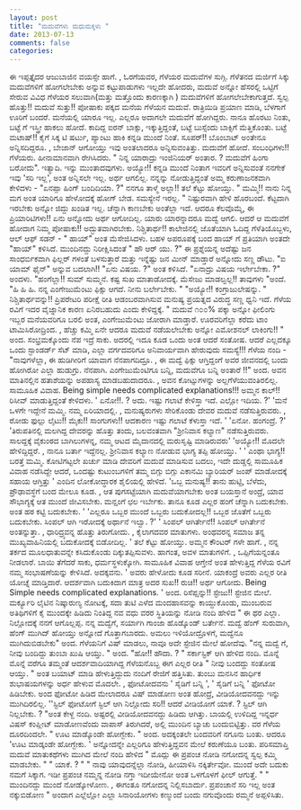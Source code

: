 ```yaml
---
layout: post
title: "ಮದುವೆಗಳು ಮಧುಮಕ್ಕಳು "
date: 2013-07-13
comments: false
categories: 
---
```



  ಈ ಇಪ್ಪತ್ತೈದರ ಆಜುಬಾಜಿನ ವಯಸ್ಸೇ ಹಾಗೆ. , ಓರಗೆಯವರ, ಗೆಳೆಯರ ಮದುವೆಗಳ ಸುಗ್ಗಿ.  ಗೆಳೆತನದ ಮರ್ಜಿಗೆ ಸಿಕ್ಕು ಮದುವೆಗಳಿಗೆ ಹೋಗಲೇಬೇಕು ಅನ್ನುವ ಕಟ್ಟುಪಾಡುಗಳು ಇಲ್ಲದೇ ಹೋದರು, ಮದುವೆ ಅನ್ನೋ ಹೆಸರಲ್ಲಿ ಒಟ್ಟಿಗೆ ಸೇರುವ ವಿವಿಧ ಗೆಳೆಯರ ಸಲುವಾಗಿ(ಮತ್ತು ಮತ್ತೊಂದು ಕಾರಣಕ್ಕಾಗಿ ) ಮದುವೆಗಳಿಗೆ ಹೋಗಲೇಬೇಕಾಗುತ್ತದೆ.  ಸ್ವಲ್ಪ ಹೊತ್ತು!! ಮದುವೆ ಸುತ್ತು!!  ಪೋಷಾಕು ಪಕ್ಕದ ಮನೆಯ ಗೆಳೆಯನ ಮದುವೆ.  ರಾತ್ರಿಯಿಡಿ ಪ್ರಯಾಣ ಮಾಡಿ, ಬೆಳಗಾಗೆ ಊರಿಗೆ ಬಂದರೆ.  ಮನೆಯಲ್ಲಿ ಯಾರೂ ಇಲ್ಲ.  ಎಲ್ಲರೂ ಅದಾಗಲೇ ಮದುವೆಗೆ ಹೋಗಿದ್ದರು.  ನಾನೂ ಹೊರಟು ನಿಂತು, ಬಟ್ಟೆ ಗೆ ಇಸ್ತ್ರೀ ಹಾಕಲು ಹೋದೆ.  ಕಾದಿದ್ದ ಐರನ್ ಬಾಕ್ಸು, ಇಕ್ಕುತ್ತಿದ್ದಂತೆ, ಬಟ್ಟೆ ಬುಸ್ಸೆಂದು ಬಾಕ್ಸಿಗೆ ಮೆತ್ತಿಕೊಂತು.   ಬಟ್ಟೆ ಮಟಾಷ್!!  ಕೈಗೆ ಸಿಕ್ಕ ಟಿ ಷರ್ಟು, ಪ್ಯಾಂಟು ಹಾಕಿ ಕನ್ನಡಿ ಮುಂದೆ ನಿಂತೆ.  ಸೂಪರ್!! ಬೊಂಬಾಟ್ ಅಂತೇನೂ ಅನ್ನಿಸದಿದ್ದರೂ. ,  ಬೇಜಾನ್ ಆಗೋಯ್ತು ಇವು ಅಂತಲಾದರೂ ಅನ್ನಿಸುವಂತಿತ್ತು.  ಮದುವೆಗೆ ಹೋದೆ.   ಸಂಬಂಧಿಗಳು!! ಗೆಳೆಯರು.  ಹೀನಾಮಾನವಾಗಿ ರೇಗಿಸಿದರು.  " ನಿನ್ನ ಯಾರಾದ್ರು ಇಂಜಿನಿಯರ್ ಅಂತಾರ. ? ಮದುವೆಗೆ ಹಿಂಗಾ ಬರೋದು".  ಇತ್ಯಾದಿ.  ಇನ್ನು ಮುಂತಾದವುಗಳು.   ಅಯ್ಯೋ!! ಕನ್ನಡಿ ಮುಂದೆ ನಿಂತಾಗ ಇವರಿಗೆ ಅನ್ನಿಸುವಂತೆ ನನಗೇಕೆ ಇವು 'ಸರಿ ಇಲ್ಲ', ಅಂತ ಅನ್ನಿಸಲೇ ಇಲ್ಲ.   ಅರ್ಥ ಆಗಲಿಲ್ಲ.   ನನ್ನನ್ನು ನೋಡುತ್ತಿದ್ದಂತೆ ಅಮ್ಮ ಕರುಣಾಜನಕವಾಗಿ ಕೇಳಿದಳು - "ಏನಪ್ಪಾ ಹಿಂಗ್ ಬಂದಿದಿಯಾ. ?"  ನನಗೂ ತಾಳ್ಮೆ ಅಲ್ಲಾ!! ತಲೆ ಕೆಟ್ಟು ಹೋಯ್ತು.  " ಮಮ್ಮಿ!! ನಾನು ನಿನ್ನ ಮಗ ಅಂತ ಯಾರಿಗೂ ಹೇಳೋದಕ್ಕೆ ಹೋಗ್ ಬೇಡ.  ಸಮಸ್ಯೇನೆ ಇರಲ್ಲ.  "  ನಿಷ್ಟುರವಾಗಿ ಹೇಳಿ ಹೊರಬಂದೆ.   ಕೆಟ್ಟದಾಗಿ ಇರಬೇಕು ಅನ್ನೋ ಜಿದ್ದು ಖಂಡಿತ ಇಲ್ಲ.  ಚೆನ್ನಾಗಿ ಕಾಣಬೇಕು ಅಂತೆಲ್ಲಾ ಇದೆ.   ಆದರೂ ಕೆಲವೊಮ್ಮೆ,  ಈ ಪ್ರಿಯಾರಿಟಿಗಳು!! ಏನು ಅನ್ನೋದು ಅರ್ಥ ಆಗೋದಿಲ್ಲ.    ಯಾರು ಯಾರನ್ನಾದರೂ ಮದ್ವೆ ಆಗಲಿ.  ಆದರೆ ಆ ಮದುವೆಗೆ ಹೋದಾಗ ನಿಮ್ಮ ಪೋಷಾಕು!! ಅದ್ಭುತವಾಗಿರಬೇಕು.   ನಿಶ್ಚಿತಾರ್ಥ!! ಕಾಲೇಜಿನಲ್ಲಿ ಜೊತೆಯಾಗಿ ಓದಿದ್ದ ಗೆಳೆತಿಯೊಬ್ಬಳು, ಆಲ್ ಆಫ್ ಸಡನ್ - " ಹಾಯ್" ಅಂತ ಮೆಸೇಜಿಸಿದಳು.  ಬಹಳ ಅಪರೂಪಕ್ಕೆ ಬಂದ ಹಾಯ್ ಗೆ ಪ್ರತಿಯಾಗಿ ಅಂತದೇ "ಹಾಯ್" ಕಳಿಸಿದೆ.  ಮುಂದಿನದ್ದು ನಿರೀಕ್ಷಿಸಿದಂತೆ " ಹೌ ಆರ್ ಯು. ?" ಈ ಪ್ರಶ್ನೆಯನ್ನ ಅದೆಷ್ಟು ಜನ ಸಾಂಧರ್ಬಿಕವಾಗಿ ಫಿಲ್ಲರ್ ಗಳಂತೆ ಬಳಸುತ್ತಾರೆ ಮತ್ತು ಇನ್ನೆಷ್ಟು ಜನ ಮೀನ್ ಮಾಡ್ತಾರೆ ಅನ್ನೋದು ಸಣ್ಣ ಡೌಟು.   "ಐ ಯಾಮ್ ಫೈನ್" ಅನ್ನುವ ಬದಲಾಗಿ!! "ಏನು ವಿಷಯ. ?" ಅಂತ ಕಳಿಸಿದೆ.  "ಏನಾದ್ರು ವಿಷಯ ಇರ್ಲೇಬೇಕಾ. ?" ಅಂದಳು.  "ಹಂಗೆಲ್ಲಾ!! ಸುಮ್ ಸುಮ್ಮನೆ.  ಕಷ್ಟ ಸುಖ ಮಾತಾಡೋದಕ್ಕೆ.  ಮೆಸೇಜು ಮಾಡಲ್ವಲ್ಲ!! ತಾವುಗಳು "ಅಂದೆ.  "ಹಿ ಹಿ ಹಿ.  ನನ್ನ ಎಂಗೇಜುಮೆಂಟು ಫಿಕ್ಸು ಆಗದೆ.  ನೀನು ಬರ್ಲೇಬೇಕು. " "ಅಯ್ಯೋ!! ಕಂಗ್ರಾಜುಲೇಷನ್ನು. "  ನಿಶ್ಚಿತಾರ್ಥವನ್ನು!! ಪ್ರಿಪರೇಟರಿ ಪರೀಕ್ಷೆ ರೀತಿ ಆಡಂಬರವಾಗಿಸುವ ಮನುಷ್ಯ ಪ್ರಯತ್ನದ ವಿರುದ್ಧ ಸಣ್ಣ ಧ್ವನಿ ಇದೆ.  ಗೆಳೆಯ ರವಿಗೆ ಇದರ ವೈಜ್ನಾನಿಕ ಕಾರಣ ಏನಿರಬಹುದು ಎಂದು ಕೇಳಿದ್ದಕ್ಕೆ.  " ಮದುವೆ ೧೦೦% ಪಕ್ಕಾ ಅನ್ನೋ ಫೀಲಿಂಗು ಇಬ್ಬರ ಮನೆಯವರಿಗೂ ಬರಲಿ ಅಂತ, ಎಂಗೇಜುಮೆಂಟು ಜೋರಾಗಿ ಮಾಡ್ತಾರೆ.  ಊರವರಿಗೆಲ್ಲಾ ಕರೆದು ಟಾಂ ಟಾಮಿಸಿರೋದ್ರಿಂದ. , ಹೆಚ್ಚು ಕಮ್ಮಿ ಏನೇ ಆದರೂ ಮದುವೆ ನಡೆಯಲೇಬೇಕು ಅನ್ನೋ ಎಮೋಶನಲ್ ಲಾಕಿಂಗು!! " ಅಂದ.   ಸಂಭ್ರಮಕ್ಕೊಂದು ನೆಪ ಇದ್ರೆ ಸಾಕು.  ಅದರಲ್ಲಿ ಇದೂ ಕೂಡ ಒಂದು ಅಂತ ಆದರೆ ಸಂತೋಷ.  ಆದರೆ ಎಲ್ಲದಕ್ಕೂ ಒಂದು ಸ್ಟಾಂಡರ್ಡ್ ಸೆಟ್ ಮಾಡಿ, ಎಲ್ಲಾ ವರ್ಗದವರಿಗೂ ಅನಿವಾರ್ಯವಾಗಿ ಹೇರುವುದು ಸಮಸ್ಯೆ!!!  ಗೆಳೆಯ ನಂದಿ -  "ನಾವುಗಳೆಲ್ಲಾ, ಈ ಹುಡಿಗೀರಿಗೆ ಯಾವಾಗ ನೆನಪಾಗದಿದ್ರೂ. , ಈ ಮದ್ವೆ ಫಿಕ್ಸು ಆಗ್ತಿದ್ದಂಗೆ ಅವರ ಜೀವನದಲ್ಲಿ ಬಂದು ಹೋಗಿರೋ ಎಲ್ಲಾ ಹುಡುಗ್ರು.  ನೆನಪಾಗಿ.  ಎಂಗೇಜುಮೆಂಟಿಗೂ ಬನ್ನಿ,  ಮದುವೆಗೂ ಬನ್ನಿ ಅಂತಾರೆ !!" ಅಂದ.   ಅವನ ಮಾತಿನಲ್ಲಿನ ಹತಾಶೆಯನ್ನು ಅಪಹಾಸ್ಯ ಮಾಡಬಹುದಾದರೂ. ,  ಅವನ ಕೋಟ್ಸುಗಳನ್ನು ಅಲ್ಲಗೆಳೆಯುವಂತಿರಲಿಲ್ಲ.    ಸಾಮೂಹಿಕ ವಿವಾಹ.  Being simple needs complicated explanations!!! ಅಮ್ಮನ ಕಾಲ್!! ರಿಸೀವ್ ಮಾಡುತ್ತಿದ್ದಂತೆ ಕೇಳಿದಳು.    ' ಏನೋ!!. ? ಅದು.  ಇಷ್ಟು ಗಲಾಟೆ ಕೇಳಿಸ್ತಾ ಇದೆ.  ಎಲ್ಲೋ ಇದಿಯ. ?'  'ಮನೆ ಒಳಗೇ ಇದ್ದೇನೆ ಮಮ್ಮಿ.   ನಮ್ಮ ಏರಿಯಾದಲ್ಲಿ. , ಮನುಷ್ಯರುಗಳು ಸೇರಿಕೊಂಡು ದೇವರ ಮದುವೆ ನಡೆಸುತ್ತಿರುವರು. ,  ರೋಡು ಫುಲ್ಲು ಲೈಟು!! ಮೈಕು!! ಸಾಂಗುಗಳು!! ಆದಕಾರಣ ಇಷ್ಟು ಗಲಾಟೆ ಕೆಳುಸ್ತಾ ಇದೆ. '  'ಏನೋ.  ಹಂಗಂದ್ರೆ. ?'  'ತಿರುಪತಿನಲ್ಲಿ ಮಲಗಿದ್ದ ದೇವರನ್ನು ಹೊತ್ತು ತಂದು,  ಬಲವಂತವಾಗಿ "ಶ್ರೀನಿವಾಸ ಕಲ್ಯಾಣ" ನಡೆಸುತ್ತಿರುವರು.   ಸಾಲದ್ದಕ್ಕೆ ವೈಕುಂಠದ ಬಾಗಿಲುಗಳನ್ನ, ನಮ್ಮ ಆಟದ ಮೈದಾನದಲ್ಲಿ ಮರುಸೃಷ್ಟಿ ಮಾಡಿರುವರು'  'ಅಯ್ಯೋ!! ಮೊದಲೇ ಹೇಳಿದ್ದಿದ್ದರೆ. , ನಾನೂ ಬರ್ತಾ ಇದ್ದೆನಲ್ಲ.   ಶ್ರೀನಿವಾಸ ಕಲ್ಯಾಣ ನೋಡುವ ಭಾಗ್ಯ ತಪ್ಪಿ ಹೋಯ್ತು. '  ' ಎಂಥಾ ಭಾಗ್ಯ!! ಬರತ್ತೆ ಮಮ್ಮಿ.   ಕೋಟಿಗಟ್ಟಲೇ ಖರ್ಚು ಮಾಡಿ ದೇವರಿಗೆ ಮದುವೆ ಮಾಡಿಸುವ ಬದಲು,  ಇದೇ ದುಡ್ಡಲ್ಲಿ ಸಾಮೂಹಿಕ ವಿವಾಹ ನಡೆಸಿದ್ದೇ ಆದರೆ,  ಒಂದಷ್ಟು ಕುಟುಂಬಗಳಿಗೆ ತಮ್ಮ ಬಿಗ್ಗು ಬಿಗ್ಗು ಎಕಾನಮಿ ಬ್ಯಾರಿಯರ್ ಜಂಪ್ ಮಾಡೋದಕ್ಕೆ ಸಹಾಯ ಆಗ್ತಿತ್ತು '  ಎಂದಿನ ಲೋಕೋದ್ಧಾರಕ ಶೈಲಿಯಲ್ಲಿ ಹೇಳಿದೆ.   'ಒಬ್ಬ ಮನುಷ್ಯ!!  ತಾನು ಹುಟ್ಟಿ,  ಬೆಳೆದು, ಪ್ರೌಢಾವಸ್ಥೆಗೆ ಬಂದ ಮೇಲೂ ಕೂಡ. , ಆತ ಪುಗಸಟ್ಟೆಯಾಗಿ ಮದುವೆಯಾಗಬೇಕು ಅಂತ ಬಯಸ್ತಾನೆ ಅಂದ್ರೆ,  ಯಾವ ಸೌಭಾಗ್ಯಕ್ಕೆ ಆತ ಮುಂದೆ ಜೀವಿಸಬೇಕು.  ಮನ್ಷಂಗೆ ಛಲ ಇರ್ಬೇಕು.  ತಾನೂ ಕೂಡ ಎಲ್ಲರ ಹಂಗೆ ಚೆನ್ನಾಗಿ ಬದುಕಬೇಕು.  ಅಂತ ಹಠ ಕಟ್ಟಿ ಬದುಕಬೇಕು.  '  'ಎಲ್ಲರೂ ಒಬ್ಬರ ಮುಂದೆ ಒಬ್ಬರು ಬದುಕೋದಲ್ಲ!! ಒಬ್ಬರ ಜೊತೆಗೆ ಒಬ್ಬರು ಬದುಕಬೇಕು.   ಸಿಂಪಲ್ ಆಗಿ ಇರೋದಕ್ಕೆ ಅರ್ಥಾನೆ ಇಲ್ವಾ. ?'  ' ಸಿಂಪಲ್ ಆಗಿರ್ತೇನೆ!! ಸಿಂಪಲ್ ಆಗಿರ್ತೇನೆ ಅಂತನ್ನುತ್ತಾ. ,  ಧಾರಿದ್ರ್ಯವನ್ನ ಹೊತ್ತು ತಿರುಗೋದು. , ಕೈಲಾಗದವರ ಮಾತುಗಳು.  ಅಂಥವರನ್ನ ಸಮಾಜ ತನ್ನ ಮುಖ್ಯವಾಹಿನಿಯಲ್ಲಿ ಬದುಕೋದಕ್ಕೆ ಬಿಡೋದಿಲ್ಲ.  '  ತಲೆ ಕೆಟ್ಟು ಹೋಯ್ತು.   ಅಮ್ಮನ ಕೌಂಟರ್ ಗಳೇ ಹಾಗೆ. , ನನ್ನ ತರ್ಕದ ಮೂಲಧಾತುವನ್ನೇ ಕಸಿದುಕೊಂಡು ದಿಕ್ಕುತಪ್ಪಿಸುವಳು.  ಹಾಗಂತ, ಅವಳ ಮಾತುಗಳಿಗೆ. , ಒಪ್ಪಿಗೆಯನ್ನಂತೂ ನೀಡಲಾರೆ.   ಬಾಯಿ ತೆಗೆದರೆ ಸಾಕು, ಧರ್ಮಸ್ಥಳುಕ್ಕೋಗಿ.   ಸಾಮೂಹಿಕ ವಿವಾಹ ಆಗ್ತೇನೆ ಅಂತ ಹೇಳುತ್ತಿದ್ದ ಗೆಳೆಯ ರವಿಗೆ ನಮ್ಮ ಸಂಭಾಷಣೆಯನ್ನು ಕೇಳಿಸಿದೆ.  ಅದಕ್ಕವನು.  ' ಅವರು ಹೇಳೋದು ಕೂಡ ಸರೀನೆ.   ಯಾಕಂದ್ರೆ ಅವರು ಎಲ್ಲರ ರೀತಿ ಯೋಚ್ನೆ ಮಾಡ್ತಿದಾರೆ.   ಆದರ್ಶವಾಗಿ ಬದುಕಿದಾಗ ಮಾತ್ರ ಅದರ ಸುಖ!! ರುಚಿ!! ಅರ್ಥ ಆಗೋದು.  Being Simple needs complicated explanations.  ' ಅಂದ.     ರಿಸೆಪ್ಷನ್ನು!! ಸ್ಟೇಜು!! ಸ್ಟೇಜಿನ ಮೇಲೆ.  ಮರ್ಕ್ಯೂರಿ ಲೈಟಿನ ನಿಷ್ಕಾರುಣ್ಯ ನೋಟಕ್ಕೆ,  ಸದಾ ತುಟಿ ಎಳೆದ ಮಂದಹಾಸವನ್ನು ಕಾಯ್ದುಕೊಂಡು, ಮುಂಬರುವ ಅತಿಥಿಗಳಿಗೆ ಕೈ ಮುಂದಕ್ಕೇ ಹಿಡಿದು ನಿಂತಿದ್ದ ನವ ವಧು ವರರ ಸ್ಥಿತಿಯನ್ನು ನೋಡಿ ನಂದಿ ಹೇಳಿದ  " ಈ ಥರ ಎಲ್ಲಾ.  ನಿಲ್ಲೋದಕ್ಕೆ ನನಗೆ ಆಗೊಲ್ಲಪ್ಪ.  ನನ್ನ ಮದ್ವೆಗೆ,  ಸರ್ಯಾಗಿ ಗಾಂಜಾ ಹೊಡ್ಕೊಂಡ್ ಬರ್ತೇನೆ.   ಮದ್ವೆ ಹೆಂಗ್ ಸುರುವಾಗಿ, ಹೆಂಗ್ ಮುಗಿದ್ ಹೋಯ್ತು ಅನ್ನೋದೆ ಗೊತ್ತಾಗಬಾರದು.  ಅಮಲು ಇಳಿಯೋದ್ರೊಳಗೆ, ಮದ್ವೆನೂ ಮುಗಿದುಬಿಡಬೇಕು" ಅಂದ.   ಗೆಳೆಯನಿಗೆ ವಿಷ್ ಮಾಡಲು, ನಾವೂ ಅದೇ ಸ್ಟೇಜಿನ ಮೇಲೆ ಹೋದೆವು.  "ನನ್ನ ಮದ್ವೆ ಗೆ, ನೀವು ಬಂದಿದ್ದು ತುಂಬಾ ಖುಷಿ ಆಯ್ತು. " ಅಂದ.  "ಹೋ!! ಹೌದಾ. ? " ಸರ್ಕಾಸ್ಟಿಕ್ ಆಗಿ ಹೇಳಿದ ನಂದಿ.  ಮೊನ್ನೆ ಮೊನ್ನೆ ವರೆಗೂ ತಮ್ಮಂತೆ ಆದರ್ಶವಾದಿಯಾಗಿದ್ದ ಗೆಳೆಯನೊಬ್ಬ  ಈಗ ಎಲ್ಲರ ರೀತಿ " ನೀವು ಬಂದದ್ದು ಸಂತೋಷ ಆಯ್ತು. " ಅಂತ  ಬಯಾಟ್ ಮಾಡಿ ಹೇಳುತ್ತಿದ್ದುದು ನಂದಿಗೆ ರೇಜಿಗೆ ಹತ್ತಿಸಿತು.  ತುಂಬು ಮನಸಿನ ಹಾರ್ಧಿಕ ಶುಭಾಷಯಗಳನ್ನು ಅರ್ಧ ಹೇಳುವ ಮೊದಲೇ. , ಫೋಟೋದವನು ' ಸೈಡಿಗೆ ಬನ್ನಿ ', ' ಸೈಡಿಗೆ ಬನ್ನಿ ' ಫೋಟೋ ಹಿಡಿಬೇಕು.  ಅಂದ  ಫೋಟೋ ಹಿಡಿದ ಮೇಲಾದರೂ ವಿಷ್ ಮಾಡೋಣ ಅಂತ ಹೋದ್ರೆ,  ವೀಡಿಯೋದವನದ್ದು ಇನ್ನು ಮುಗಿದಿರಲಿಲ್ಲ.   ''ಸ್ಟಿಲ್ ಫೋಟೋಗೆ ಸ್ಟಿಲ್ ಆಗಿ ನಿಲ್ಲೋದು ಸರಿ!! ಆದರೆ ವೀಡಿಯೋಗೆ ಯಾಕೆ. ? ಸ್ಟಿಲ್ ಆಗಿ ನಿಲ್ಲಬೇಕು. ? "ಅಂತ ಕೇಳ್ದ ನಂದಿ.  ಅಷ್ಟರಲ್ಲಿ ವೀಡಿಯೋದವನದ್ದು ಹಿಡಿದು ಆಗಿತ್ತು.  ಬಾಯಲ್ಲಿ ಉಳಿದಿದ್ದ ಇನ್ನರ್ಧ ವಿಷಸ್ ಕಂಪ್ಲೀಟ್ ಮಾಡೋಣವೆಂದು ವಾಪಾಸ್ ತಿರುಗಿದರೆ, ಅಲ್ಲಿ ಮುಂದಿನ ಬ್ಯಾಚು ಬಂದುಬಿಟ್ಟಿತ್ತು.   ವರ ಗೆಳೆಯ ದೂರದಿಂದಲೇ.  " ಊಟ ಮಾಡ್ಕೊಂಡೇ ಹೋಗ್ಬೇಕು. " ಅಂದ.  ಅದಕ್ಕಂತಲೇ ಬಂದವರಿಗೆ ನಗೂನು ಬಂತು.  ಆದರೂ 'ಊಟ ಮಾಡ್ಕಂಡೇ ಹೋಗ್ಬೇಕು. ' ಅನ್ನೋದನ್ನೇ ಎಲ್ಲರಿಗೂ ಹೇಳುತ್ತಿದ್ದವನ ಮೇಲೆ ಕರುಣೆಯೂ ಬಂತು.    ಪರಿಸಮಾಪ್ತಿ  ಮದುವೆ ಮಾತುಕಥೆಗಳು ಮುಗಿದ ಮೇಲೆ ನಂದಿ ಹೇಳಿದ " ಮೊದ್ಲು ಈ ಪ್ರಪಂಚ ನೋಡಿ ನಗೋದನ್ನ ಸ್ವಲ್ಪ ಕಮ್ಮಿ ಮಾಡಬೇಕು. "  " ಯಾಕೆ. ? "  " ನಾವು ಯಾವುದನ್ನೆಲ್ಲಾ ನೋಡಿ,  ಹೀಯಾಳಿಸಿ ನಕ್ಕಿರ್ತೇವೋ.   ಮುಂದೆ ಅದೇ ಬದುಕು ನಮಗೆ ಸಿಕ್ಕಾಗ.  ಇಡೀ ಪ್ರಪಂಚ ನಮ್ಮನ್ನ ನೋಡಿ ನಗ್ತಾ ಇದೀಯೇನೋ ಅಂತ ಒಳಗೊಳಗೆ ಫೀಲ್ ಆಗುತ್ತೆ.  "  " ಮುಂದಿನದ್ದು ಮುಂದೆ ನೋಡ್ಕೋಳೋಣ. ,  ಈಗಂತೂ ನಗೋದನ್ನ ನಿಲ್ಲಿಸಬಾರ್ದು.   ಪ್ರಪಂಚಾನೆ ಸರಿ ಇಲ್ಲ ಅಂತ ನಕ್ಕುಬಿಡೋಣ " ಅಂದಾಗ  ಎಲ್ಲೆಲ್ಲೋ ಎಲ್ಲಾ ಸಿನಾರಿಯೋಗಳು ಕಣ್ಮುಂದೆ ಬಂದು ನಗುವೊಂದು ರಮ್ಮನೆ ಅಪ್ಪಳಿಸಿತು. 

